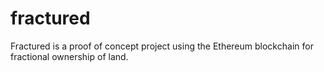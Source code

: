 # fractured
Fractured is a proof of concept project using the Ethereum blockchain for fractional ownership of land. 
